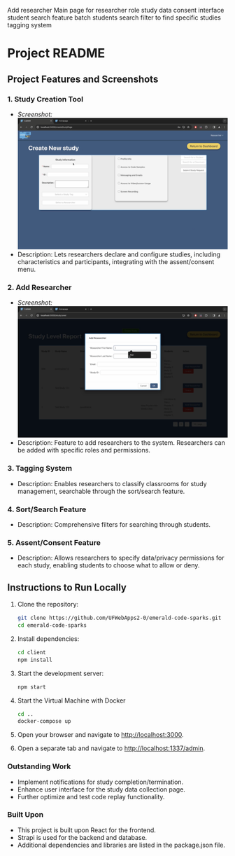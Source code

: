 Add researcher
Main page for researcher role
study data consent interface
student search feature
batch students
search filter to find specific studies
tagging system
# Project README

## Project Features and Screenshots

### 1. Study Creation Tool
- *Screenshot:* ![Study Creation Tool](Screenshots/CreateNewStudy.png)
- Description: Lets researchers declare and configure studies, including characteristics and participants, integrating with the assent/consent menu.

### 2. Add Researcher
- *Screenshot:* ![Add Researcher](Screenshots/AddResearcher.png)
- Description: Feature to add researchers to the system. Researchers can be added with specific roles and permissions.

### 3. Tagging System
- Description: Enables researchers to classify classrooms for study management, searchable through the sort/search feature.

### 4. Sort/Search Feature
- Description: Comprehensive filters for searching through students.

### 5. Assent/Consent Feature
- Description: Allows researchers to specify data/privacy permissions for each study, enabling students to choose what to allow or deny.

## Instructions to Run Locally

1. Clone the repository:
    ```bash
    git clone https://github.com/UFWebApps2-0/emerald-code-sparks.git
    cd emerald-code-sparks
    ```

2. Install dependencies:
    ```bash
    cd client
    npm install
    ```

3. Start the development server:
    ```bash
    npm start
    ```

4. Start the Virtual Machine with Docker
    ```bash
    cd ..
    docker-compose up
    ```

4. Open your browser and navigate to [http://localhost:3000](http://localhost:3000).

5. Open a separate tab and navigate to [http://localhost:1337/admin](http://localhost:1337/admin).

### Outstanding Work
* Implement notifications for study completion/termination.
* Enhance user interface for the study data collection page.
* Further optimize and test code replay functionality.

### Built Upon
* This project is built upon React for the frontend.
* Strapi is used for the backend and database.
* Additional dependencies and libraries are listed in the package.json file.